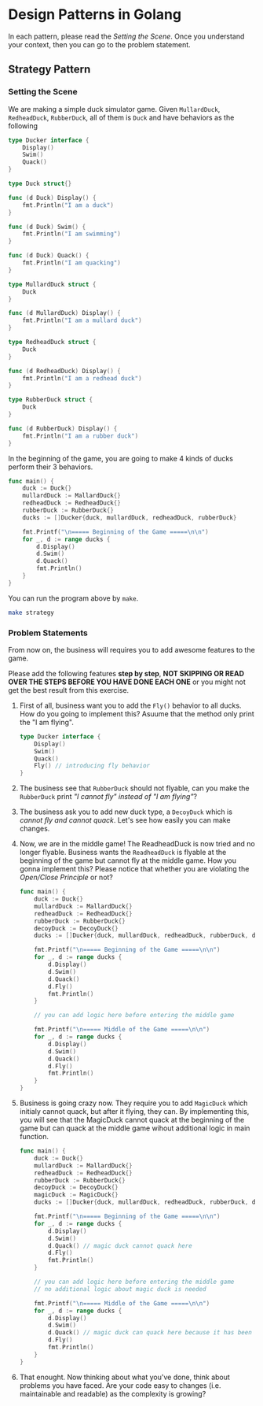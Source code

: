 # Design Patterns in Golang

In each pattern, please read the *Setting the Scene*.
Once you understand your context, then you can go to the problem statement.

## Strategy Pattern

### Setting the Scene

We are making a simple duck simulator game.
Given `MullardDuck`, `RedheadDuck`, `RubberDuck`, all of them is `Duck` and have behaviors as the following

```go
type Ducker interface {
    Display()
    Swim()
    Quack()
}

type Duck struct{}

func (d Duck) Display() {
    fmt.Println("I am a duck")
}

func (d Duck) Swim() {
    fmt.Println("I am swimming")
}

func (d Duck) Quack() {
    fmt.Println("I am quacking")
}

type MullardDuck struct {
    Duck
}

func (d MullardDuck) Display() {
    fmt.Println("I am a mullard duck")
}

type RedheadDuck struct {
    Duck
}

func (d RedheadDuck) Display() {
    fmt.Println("I am a redhead duck")
}

type RubberDuck struct {
    Duck
}

func (d RubberDuck) Display() {
    fmt.Println("I am a rubber duck")
}
```

In the beginning of the game, you are going to make 4 kinds of ducks perform their 3 behaviors.

```go
func main() {
    duck := Duck{}
    mullardDuck := MallardDuck{}
    redheadDuck := RedheadDuck{}
    rubberDuck := RubberDuck{}
    ducks := []Ducker{duck, mullardDuck, redheadDuck, rubberDuck}

    fmt.Printf("\n===== Beginning of the Game =====\n\n")
    for _, d := range ducks {
        d.Display()
        d.Swim()
        d.Quack()
        fmt.Println()
    }
}
```

You can run the program above by `make`.

```sh
make strategy
```

### Problem Statements

From now on, the business will requires you to add awesome features to the game.

Please add the following features **step by step**, **NOT SKIPPING OR READ OVER THE STEPS BEFORE YOU HAVE DONE EACH ONE** or you might not get the best result from this exercise.

1. First of all, business want you to add the `Fly()` behavior to all ducks.
How do you going to implement this? Asuume that the method only print the "I am flying".

    ```go
    type Ducker interface {
        Display()
        Swim()
        Quack()
        Fly() // introducing fly behavior
    }
    ```

2. The business see that `RubberDuck` should not flyable, can you make the `RubberDuck` print *"I cannot fly" instead of "I am flying"*?

3. The business ask you to add new duck type, a `DecoyDuck` which is *cannot fly and cannot quack*. Let's see how easily you can make changes.

4. Now, we are in the middle game! The ReadheadDuck is now tried and no longer flyable. Business wants the `ReadheadDuck` is flyable at the beginning of the game but cannot fly at the middle game. How you gonna implement this? Please notice that whether you are violating the *Open/Close Principle* or not?

    ```go
    func main() {
        duck := Duck{}
        mullardDuck := MallardDuck{}
        redheadDuck := RedheadDuck{}
        rubberDuck := RubberDuck{}
        decoyDuck := DecoyDuck{}
        ducks := []Ducker{duck, mullardDuck, redheadDuck, rubberDuck, decoyDuck}

        fmt.Printf("\n===== Beginning of the Game =====\n\n")
        for _, d := range ducks {
            d.Display()
            d.Swim()
            d.Quack()
            d.Fly()
            fmt.Println()
        }

        // you can add logic here before entering the middle game

        fmt.Printf("\n===== Middle of the Game =====\n\n")
        for _, d := range ducks {
            d.Display()
            d.Swim()
            d.Quack()
            d.Fly()
            fmt.Println()
        }
    }
    ```

5. Business is going crazy now. They require you to add `MagicDuck` which initialy cannot quack, but after it flying, they can.
By implementing this, you will see that the MagicDuck cannot quack at the beginning of the game but can quack at the middle game wihout additional logic in main function.

    ```go
    func main() {
        duck := Duck{}
        mullardDuck := MallardDuck{}
        redheadDuck := RedheadDuck{}
        rubberDuck := RubberDuck{}
        decoyDuck := DecoyDuck{}
        magicDuck := MagicDuck{}
        ducks := []Ducker{duck, mullardDuck, redheadDuck, rubberDuck, decoyDuck, magicDuck}

        fmt.Printf("\n===== Beginning of the Game =====\n\n")
        for _, d := range ducks {
            d.Display()
            d.Swim()
            d.Quack() // magic duck cannot quack here
            d.Fly()
            fmt.Println()
        }

        // you can add logic here before entering the middle game
        // no additional logic about magic duck is needed

        fmt.Printf("\n===== Middle of the Game =====\n\n")
        for _, d := range ducks {
            d.Display()
            d.Swim()
            d.Quack() // magic duck can quack here because it has been fly at the beginning of the game
            d.Fly()
            fmt.Println()
        }
    }
    ```

6. That enought. Now thinking about what you've done, think about problems you have faced.
Are your code easy to changes (i.e. maintainable and readable) as the complexity is growing?
